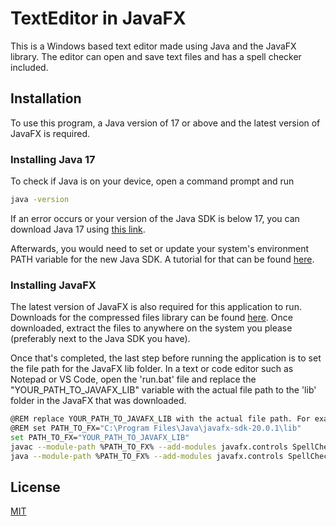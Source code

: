 # TextEditor in JavaFX
This is a Windows based text editor made using Java and the JavaFX library. The editor can open and save text files and has a spell checker included.

## Installation
To use this program, a Java version of 17 or above and the latest version of JavaFX is required. 

### Installing Java 17
To check if Java is on your device, open a command prompt and run

```bash
java -version
```

If an error occurs or your version of the Java SDK is below 17, you can download Java 17 using [this link](https://www.oracle.com/java/technologies/javase/jdk17-archive-downloads.html).

Afterwards, you would need to set or update your system's environment PATH variable for the new Java SDK. A tutorial for that can be found [here](https://www.geeksforgeeks.org/how-to-set-java-path-in-windows-and-linux/).

### Installing JavaFX

The latest version of JavaFX is also required for this application to run. Downloads for the compressed files library can be found [here](https://gluonhq.com/products/javafx/). Once downloaded, extract the files to anywhere on the system you please (preferably next to the Java SDK you have).

Once that's completed, the last step before running the application is to set the file path for the JavaFX lib folder. In a text or code editor such as Notepad or VS Code, open the 'run.bat' file and replace the "YOUR_PATH_TO_JAVAFX_LIB" variable with the actual file path to the 'lib' folder in the JavaFX that was downloaded.

```bash
@REM replace YOUR_PATH_TO_JAVAFX_LIB with the actual file path. For example:
@REM set PATH_TO_FX="C:\Program Files\Java\javafx-sdk-20.0.1\lib"
set PATH_TO_FX="YOUR_PATH_TO_JAVAFX_LIB"
javac --module-path %PATH_TO_FX% --add-modules javafx.controls SpellCheckerWindow.java SpellChecker.java
java --module-path %PATH_TO_FX% --add-modules javafx.controls SpellCheckerWindow
```

## License

[MIT](https://choosealicense.com/licenses/mit/)

